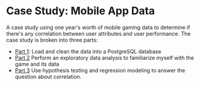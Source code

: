 # Case Study: Mobile App Data
A case study using one year's worth of mobile gaming data to determine if there's any correlation between user attributes and user performance. The case study is broken into three parts:
* [Part 1](https://nbviewer.org/github/papir805/mobile_app_data_analysis/blob/master/part1_loading_and_cleaning_data.ipynb): Load and clean the data into a PostgreSQL database
* [Part 2](https://nbviewer.org/github/papir805/mobile_app_data_analysis/blob/master/part2_eda.ipynb) Perform an exploratory data analysis to familiarize myself with the game and its data
* [Part 3](https://github.com/papir805/mobile_app_data_analysis/blob/master/part3_correlation.ipynb) Use hypothesis testing and regression modeling to answer the question about correlation.
